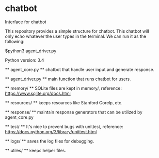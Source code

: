 # chatbot
Interface for chatbot

This repository provides a simple structure for chatbot. This chatbot will only echo whatever the user types in the terminal. We can run it as the following:

$python3 agent_driver.py


Python version: 3.4

** agent_core.py ** chatbot that handle user input and generate response.

** agent_driver.py ** main function that runs chatbot for users.

** memory/ ** SQLite files are kept in memory/, reference: https://www.sqlite.org/docs.html

** resources/ ** keeps resources like Stanford Corelp, etc.

** response/ ** maintain response generators that can be utilized by agent_core.py

** test/ ** It's nice to prevent bugs with unittest, reference: https://docs.python.org/3/library/unittest.html

** logs/ ** saves the log files for debugging.

** utiles/ ** keeps helper files.








